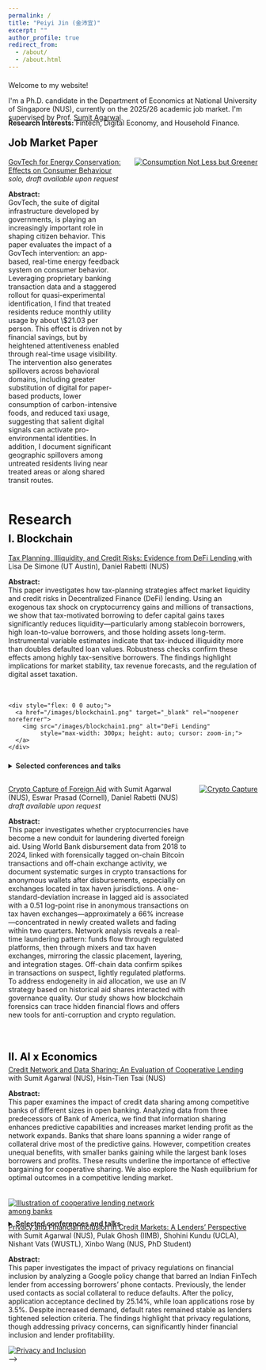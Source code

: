 ```yaml
---
permalink: /
title: "Peiyi Jin (金沛宜)"
excerpt: ""
author_profile: true
redirect_from: 
  - /about/
  - /about.html
---
```

<style>
  .page, .main, .page__content, .archive {
    max-width: 1500px;
    margin: 0 auto;
    padding: 0 30px;
  }
</style>


<div style="margin-top: 20px;"></div>

Welcome to my website!

I'm a Ph.D. candidate in the Department of Economics at National University of Singapore (NUS), currently on the 2025/26 academic job market. I'm supervised by Prof. [Sumit Agarwal](https://www.ushakrisna.com/). 

<!-- Before this, I received my bachelor's degree from Southwestern University of Finance and Economics (SWUFE), China, 2020. I was an exchange student and RA at University of California, Berkeley from 2018 to 2019. -->

<div style="margin-top:-20px;"></div>

**Research Interests:** Fintech, Digital Economy, and Household Finance.

<div style="margin-top:-10px;"></div>

Job Market Paper
------
<!-- =============== Consumption Not Less but Greener =============== -->
<div style="margin-bottom: 30px;">

  <!-- Title line & image side by side -->
  <div style="display: flex; align-items: flex-start; gap: 20px; flex-wrap: wrap;">
    <div style="flex: 1;">
      <p style="margin: 0;">
        <a href="#">GovTech for Energy Conservation: Effects on Consumer Behaviour</a>
        <em>solo, draft available upon request</em>
      </p>
    <p><strong>Abstract:</strong><br>
GovTech, the suite of digital infrastructure developed by governments, is playing an increasingly important role in shaping citizen behavior. This paper evaluates the impact of a GovTech intervention: an app-based, real-time energy feedback system on consumer behavior. Leveraging proprietary banking transaction data and a staggered rollout for quasi-experimental identification, I find that treated residents reduce monthly utility usage by about \$21.03 per person. This effect is driven not by financial savings, but by heightened attentiveness enabled through real-time usage visibility. The intervention also generates spillovers across behavioral domains, including greater substitution of digital for paper-based products, lower consumption of carbon-intensive foods, and reduced taxi usage, suggesting that salient digital signals can activate pro-environmental identities. In addition, I document significant geographic spillovers among untreated residents living near treated areas or along shared transit routes.
    </p>
    </div>
    <div style="flex: 0 0 auto;">
      <a href="/images/app.png" target="_blank">
        <img src="/images/app.png" alt="Consumption Not Less but Greener"
             style="max-width: 300px; height: auto; cursor: zoom-in;">
      </a>
    </div>
  </div>

  <!-- <div style="margin-top:-15px;"></div> -->

  <!-- Details below -->
  <!-- <details style="margin-top: -10px;">
    <summary style="cursor: pointer;">Details</summary> -->

  <!-- </details> -->

</div>


<div style="margin-top:40px;"></div>


Research
======
<div style="margin-top:-20px;"></div>

<span style="color:#000000;">I. Blockchain</span>
------

<!-- =============== 1) DeFi Lending =============== -->
<div style="margin-bottom: 30px;">

  <!-- Title line & image side by side -->
  <div style="display: flex; align-items: flex-start; gap: 20px; flex-wrap: wrap;">
    <div style="flex: 1; min-width: 260px;">
      <p style="margin: 0;">
        <a href="https://papers.ssrn.com/sol3/papers.cfm?abstract_id=4764605" target="_blank" rel="noopener noreferrer">
          Tax Planning, Illiquidity, and Credit Risks: Evidence from DeFi Lending
        </a> with Lisa De Simone (UT Austin), Daniel Rabetti (NUS)
      </p>
      <p>
        <strong>Abstract:</strong><br>
        This paper investigates how tax-planning strategies affect market liquidity and credit risks in Decentralized Finance (DeFi) lending. Using an exogenous tax shock on cryptocurrency gains and millions of transactions, we show that tax-motivated borrowing to defer capital gains taxes significantly reduces liquidity—particularly among stablecoin borrowers, high loan-to-value borrowers, and those holding assets long-term. Instrumental variable estimates indicate that tax-induced illiquidity more than doubles defaulted loan values. Robustness checks confirm these effects among highly tax-sensitive borrowers. The findings highlight implications for market stability, tax revenue forecasts, and the regulation of digital asset taxation.
      </p>
    </div>

    <div style="flex: 0 0 auto;">
      <a href="/images/blockchain1.png" target="_blank" rel="noopener noreferrer">
        <img src="/images/blockchain1.png" alt="DeFi Lending"
             style="max-width: 300px; height: auto; cursor: zoom-in;">
      </a>
    </div>
  </div>

  <!-- Details below -->
  <details style="margin-top: 8px;">
    <summary style="cursor: pointer; font-weight: 600;">Selected conferences and talks</summary>
    <p style="margin-top: 8px;">
      International Monetary Fund (IMF) Workshop in Digital Money and Taxation (2025);  
      Hawai’i Accounting Research Conference (HARC, 2025);  
      Tokenomics Conference (2024);  
      Workshop on the Economics of Technology and Decentralization at Waseda University;  
      National University of Singapore; Cornell–Tsinghua Summer Finance Institute;  
      IESE Barcelona Tax Conference; IC3 Blockchain Camp at Cornell Tech;  
      Finance and Accounting Annual Research Symposium; Research Symposium on Finance and Economics;  
      Bank of Finland; European Systemic Risk Board; Conference in AI and Systemic Risk Analytics;  
      Swiss National Bank Conference on Cryptoassets and Financial Innovation; Euroasia Conference;  
      Hong Kong University Summer Conference; Bank of Japan;  
      FeAT International Conference on Artificial Intelligence; Tsinghua University (SEM and PBC, 2024);  
      Singapore FinTech Festival; 14th Financial Markets and Corporate Governance Conference;  
      AI Global Finance Research Conference (Ho Chi Minh City, 2023).
    </p>
  </details>

</div>


<!-- =============== 2) Crypto Capture =============== -->
<div style="margin-bottom: 50px;">

  <!-- Title line & image side by side -->
  <div style="display: flex; align-items: flex-start; gap: 20px; flex-wrap: wrap;">
    <div style="flex: 1;">
      <p style="margin: 0;">
        <a href="#">Crypto Capture of Foreign Aid</a> with Sumit Agarwal (NUS), Eswar Prasad (Cornell), Daniel Rabetti (NUS)
        <em> draft available upon request</em>
      </p>
    <p><strong>Abstract:</strong><br>
      This paper investigates whether cryptocurrencies have become a new conduit for laundering diverted foreign aid. Using World Bank disbursement data from 2018 to 2024, linked with forensically tagged on-chain Bitcoin transactions and off-chain exchange activity, we document systematic surges in crypto transactions for anonymous wallets after disbursements, especially on exchanges located in tax haven jurisdictions. A one-standard-deviation increase in lagged aid is associated with a 0.51 log-point rise in anonymous transactions on tax haven exchanges—approximately a 66% increase—concentrated in newly created wallets and fading within two quarters. Network analysis reveals a real-time laundering pattern: funds flow through regulated platforms, then through mixers and tax haven exchanges, mirroring the classic placement, layering, and integration stages. Off-chain data confirm spikes in transactions on suspect, lightly regulated platforms. To address endogeneity in aid allocation, we use an IV strategy based on historical aid shares interacted with governance quality. Our study shows how blockchain forensics can trace hidden financial flows and offers new tools for anti-corruption and crypto regulation.
    </p>
    </div>
    <div style="flex: 0 0 auto;">
      <a href="/images/agg20.png" target="_blank">
        <img src="/images/agg20.png" alt="Crypto Capture"
             style="max-width: 300px; height: auto; cursor: zoom-in;">
      </a>
    </div>
  </div>
  <!-- <div style="margin-top:-80px;"></div> -->

  <!-- Details below -->
  <!-- <details style="margin-top: -10px;">
    <summary style="cursor: pointer;">Details</summary>
    <p><strong>Abstract:</strong><br>
      This paper investigates whether cryptocurrencies have become a new conduit for laundering diverted foreign aid. Using World Bank disbursement data from 2018 to 2024, linked with forensically tagged on-chain Bitcoin transactions and off-chain exchange activity, we document systematic surges in crypto transactions for anonymous wallets after disbursements, especially on exchanges located in tax haven jurisdictions. A one-standard-deviation increase in lagged aid is associated with a 0.51 log-point rise in anonymous transactions on tax haven exchanges—approximately a 66% increase—concentrated in newly created wallets and fading within two quarters. Network analysis reveals a real-time laundering pattern: funds flow through regulated platforms, then through mixers and tax haven exchanges, mirroring the classic placement, layering, and integration stages. Off-chain data confirm spikes in transactions on suspect, lightly regulated platforms. To address endogeneity in aid allocation, we use an IV strategy based on historical aid shares interacted with governance quality. Our study shows how blockchain forensics can trace hidden financial flows and offers new tools for anti-corruption and crypto regulation.
    </p>
  </details> -->

</div>

<!-- Section II -->
<h2 style="color: #000000; margin-bottom: 5px;">II. AI x Economics</h2>

<div style="margin-bottom: 30px;">
  <div style="display: flex; align-items: flex-start; gap: 20px; flex-wrap: wrap;">
    <div style="flex: 1; min-width: 300px;">
      <p style="margin: 0;">
        <a href="https://papers.ssrn.com/sol3/papers.cfm?abstract_id=4463473" target="_blank" rel="noopener noreferrer">
          Credit Network and Data Sharing: An Evaluation of Cooperative Lending
        </a>
        with Sumit Agarwal (NUS), Hsin-Tien Tsai (NUS)
      </p>
      <p>
        <strong>Abstract:</strong><br>
        This paper examines the impact of credit data sharing among competitive banks of different sizes in open banking.
        Analyzing data from three predecessors of Bank of America, we find that information sharing enhances predictive
        capabilities and increases market lending profit as the network expands. Banks that share loans spanning a wider
        range of collateral drive most of the predictive gains. However, competition creates unequal benefits, with smaller
        banks gaining while the largest bank loses borrowers and profits. These results underline the importance of effective
        bargaining for cooperative sharing. We also explore the Nash equilibrium for optimal outcomes in a competitive
        lending market.
      </p>
    </div>
    <div style="flex: 0 0 auto;">
      <a href="/images/bank.png" target="_blank" rel="noopener noreferrer">
        <img
          src="/images/bank.png"
          alt="Illustration of cooperative lending network among banks"
          style="max-width: 300px; height: auto; cursor: zoom-in;"
        >
      </a>
    </div>
  </div>
<div style="margin-bottom: -10px;">
  <details style="margin-top: 8px;">
    <summary style="cursor: pointer; font-weight: 600;">Selected conferences and talks</summary>
    <p style="margin-top: 8px;">
      29th International Conference on Computing in Economics and Finance (CEF), Nice (2023);
      Asian Meeting of the Econometric Society, Tsinghua University, Beijing (2023)
    </p>
  </details>
</div>



<div style="margin-bottom: 30px;">
  <div style="display: flex; align-items: flex-start; gap: 20px; flex-wrap: wrap;">
    <div style="flex: 1;">
      <p style="margin: 0;">
        <a href="https://drive.google.com/file/d/1QY0Ba49V9RbYpTz1cms9vca-3N3dRO-u/view">
          Privacy and Financial Inclusion in Credit Markets: A Lenders’ Perspective
        </a> with Sumit Agarwal (NUS), Pulak Ghosh (IIMB), Shohini Kundu (UCLA), Nishant Vats (WUSTL), Xinbo Wang (NUS, PhD Student)
      </p>
    <p><strong>Abstract:</strong><br>
      This paper investigates the impact of privacy regulations on financial inclusion by analyzing a Google policy change that barred an Indian FinTech lender from accessing borrowers’ phone contacts. Previously, the lender used contacts as social collateral to reduce defaults. After the policy, application acceptance declined by 25.14%, while loan applications rose by 3.5%. Despite increased demand, default rates remained stable as lenders tightened selection criteria. The findings highlight that privacy regulations, though addressing privacy concerns, can significantly hinder financial inclusion and lender profitability.
    </p>
    <div style="flex: 0 0 auto;">
      <a href="/images/india_loan.png" target="_blank">
        <img src="/images/india_loan.png" alt="Privacy and Inclusion"
             style="max-width: 300px; height: auto; cursor: zoom-in;">
      </a>
  </div>
  </div>
  </div>
  <!-- <details style="margin-top: -30px;">
    <summary style="cursor: pointer;">Details</summary>

    </p>
  <!-- </details> --> -->
<!-- </div> -->


<!-- <div style="margin-bottom: 30px;">
  <div style="display: flex; align-items: flex-start; gap: 20px; flex-wrap: wrap;">
    <div style="flex: 1;">
      <p style="margin: 0;">
        <a href="#">LLM in a Recruiting Position: Bias & Mitigation</a> with Lin Xu (NUS, PhD Student), Bingchen Wang (Oxford, MPhil)
        <em> </em>
      </p>
    </div>
    <div style="flex: 0 0 auto;">
      <a href="/images/pipeline.png" target="_blank">
        <img src="/images/pipeline.png" alt="LLM Bias"
             style="max-width: 180px; height: auto; cursor: zoom-in;">
      </a>
    </div>
  </div>

  <details style="margin-top: -10px;">
    <summary style="cursor: pointer;">Details</summary>
    <p><strong>Keywords:</strong><br>
      Large Language Models, Algorithmic Fairness, Human-AI Interaction, Computational Social Science
    </p>
  </details>
</div> -->

<!-- Section III -->
<!-- <h2 style="color: #000000; margin-bottom: 5px;">III. Development Economics</h2>

<div style="margin-bottom: 30px;">
  <div style="display: flex; align-items: flex-start; gap: 20px; flex-wrap: wrap;">
    <div style="flex: 1;">
      <p style="margin: 0;">
        <a href="https://drive.google.com/drive/folders/1HpEJP17kEhlEo0Ir61jq8qqTzFLHL4Zf">
          Noncognitive Development and Peer Networks: Experimental Evidence on Chinese Rural Boarding School Students
        </a> with Yue Li (UCL, PhD Student)
      </p>
    </div>
    <div style="flex: 0 0 auto;">
      <a href="/images/timeline.png" target="_blank">
        <img src="/images/timeline.png" alt="Noncognitive Peer Networks"
             style="max-width: 180px; height: auto; cursor: zoom-in;">
      </a>
    </div>
  </div>

  <details style="margin-top: -50px;">
    <summary style="cursor: pointer;">Details</summary>
    <p><strong>Abstract:</strong><br>
      This paper evaluates the effects of audio bedtime stories on non-cognitive skill development among rural boarding school students in China. Using a randomized controlled trial across 63 schools, treated boarding students listened to stories via dormitory speakers, allowing identification of peer effects with untreated day students in the same classroom. Results show significant improvements in treated students, especially those with larger friendship networks, and spillover benefits for untreated peers connected to boarding friends. Early treatment boosts resilience. Employing a Linear-in-Means model, the study provides novel experimental evidence of non-cognitive skill transfer through peer networks, offering a scalable intervention impacting over four million children.
    </p>

    <p><strong>Selected conferences and talks:</strong><br>
      Royal Economic Society Annual Conference (Birmingham, 2025); Stone Centre Conference on Education and Inequality (London, 2025); Janeway Institute Cambridge PhD Workshop on Economic Networks (Cambridge, 2025); 2025 Young Economists Society Chengdu Forum (Chengdu, 2025); The Society of Labor Economists Annual Meeting (Oregon, 2024); European Association of Young Economists Annual Meeting (Paris, 2024); IFS–UCL–LSE/STICERD Development WiP Seminar (London, 2024); China Economic Association Europe/UK Annual Conference (London, 2024); UCL PhD Seminar (London, 2024); and NUS Applied Economics Student Workshop (Singapore, 2023).
    </p>
  </details>
</div> -->





